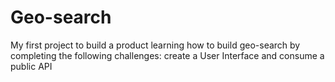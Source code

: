 # Geo-search
My first project to build a product
learning how to build geo-search by completing the following challenges: create a User Interface and consume a public API
